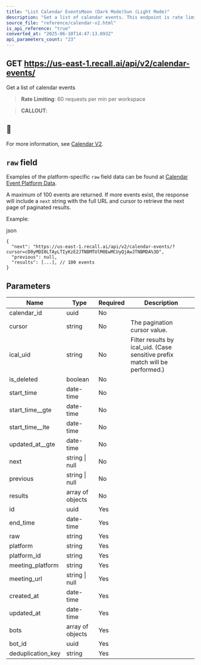 ```yaml
---
title: "List Calendar EventsMoon (Dark Mode)Sun (Light Mode)"
description: "Get a list of calendar events. This endpoint is rate limited to: 60 requests per min per workspace"
source_file: "reference/calendar-v2.html"
is_api_reference: "true"
converted_at: "2025-06-10T14:47:13.093Z"
api_parameters_count: "23"
---
```

## GET https://us-east-1.recall.ai/api/v2/calendar-events/

Get a list of calendar events

> **Rate Limiting**: 60 requests per min per workspace

> **CALLOUT**:

## 📘

For more information, see [Calendar V2](/docs/v2.md).

## `raw` field

[](#raw-field)

Examples of the platform-specific `raw` field data can be found at [Calendar Event Platform Data](/reference/calendar-event-platform-data.md).

A maximum of 100 events are returned. If more events exist, the response will include a `next` string with the full URL and cursor to retrieve the next page of paginated results.

Example:

json

```
{
  "next": "https://us-east-1.recall.ai/api/v2/calendar-events/?cursor=cD0yMDI0LTAyLTIyKzE2JTNBMTUlM0EwMCUyQjAwJTNBMDA%3D",
  "previous": null,
  "results": [...], // 100 events
}

```
## Parameters

| Name | Type | Required | Description |
| --- | --- | --- | --- |
| calendar_id | uuid | No |  |
| cursor | string | No | The pagination cursor value. |
| ical_uid | string | No | Filter results by ical_uid. (Case sensitive prefix match will be performed.) |
| is_deleted | boolean | No |  |
| start_time | date-time | No |  |
| start_time__gte | date-time | No |  |
| start_time__lte | date-time | No |  |
| updated_at__gte | date-time | No |  |
| next | string \| null | No |  |
| previous | string \| null | No |  |
| results | array of objects | No |  |
| id | uuid | Yes |  |
| end_time | date-time | Yes |  |
| raw | string | Yes |  |
| platform | string | Yes |  |
| platform_id | string | Yes |  |
| meeting_platform | string | Yes |  |
| meeting_url | string \| null | Yes |  |
| created_at | date-time | Yes |  |
| updated_at | date-time | Yes |  |
| bots | array of objects | Yes |  |
| bot_id | uuid | Yes |  |
| deduplication_key | string | Yes |  |
